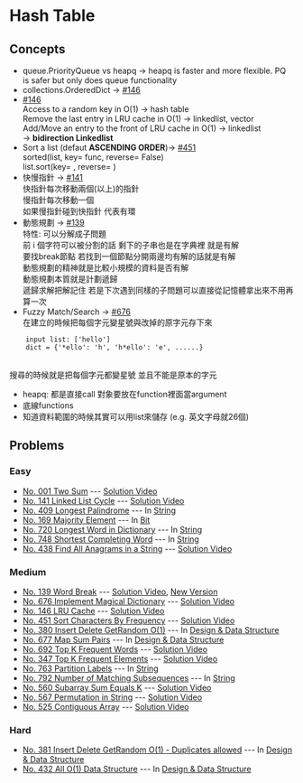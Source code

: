 # Hash Table

## Concepts
* queue.PriorityQueue vs heapq -> heapq is faster and more flexible. PQ is safer but only does queue functionality
* collections.OrderedDict -> [#146](./146_LRUcache.py)
* [#146](./146_LRUcache.py)</br>
    Access to a random key in O(1) -> hash table</br>
    Remove the last entry in LRU cache in O(1) -> linkedlist, vector</br>
    Add/Move an entry to the front of LRU cache in O(1) -> linkedlist</br>
        -> **bidirection Linkedlist**</br>
* Sort a list (defaut **ASCENDING ORDER**)-> [#451](./451_SortCharByFreq.py)</br>
    sorted(list, key= func, reverse= False)</br>
    list.sort(key= , reverse= ) </br>
* 快慢指針 -> [#141](./141_LinkedListCycle.py)</br>
    快指針每次移動兩個(以上)的指針</br>
    慢指針每次移動一個</br>
    如果慢指針碰到快指針 代表有環</br>
* 動態規劃 -> [#139](./139_WordBreak.py)</br>
    特性: 可以分解成子問題</br>
    前 i 個字符可以被分割的話 剩下的子串也是在字典裡 就是有解</br>
    要找break節點 若找到一個節點分開兩邊均有解的話就是有解</br>
    動態規劃的精神就是比較小規模的資料是否有解</br>
    動態規劃本質就是計劃遞歸</br>
    遞歸求解把解記住 若是下次遇到同樣的子問題可以直接從記憶體拿出來不用再算一次</br>
* Fuzzy Match/Search -> [#676](./676_MagicDictionary.py)</br>
	在建立的時候把每個字元變星號與改掉的原字元存下來
    
```
	input list: ['hello']
	dict = {'*ello': 'h', 'h*ello': 'e', ......}
```
</br>
	搜尋的時候就是把每個字元都變星號 並且不能是原本的字元

* heapq: 都是直接call 對象要放在function裡面當argument
* 底線functions
* 知道資料範圍的時候其實可以用list來儲存 (e.g. 英文字母就26個)
## Problems

### Easy

* [No. 001 Two Sum](./001_TwoSum.py) --- [Solution Video](https://www.youtube.com/watch?v=tNtk_rwbaIk&list=PLLuMmzMTgVK48qe6jxrVW-FHNrm7g5mop&index=30)
* [No. 141 Linked List Cycle](./141_LinkedListCycle.py) --- [Solution Video](https://www.youtube.com/watch?v=bxCb37nLXWM&list=PLLuMmzMTgVK48qe6jxrVW-FHNrm7g5mop&index=29)
* [No. 409 Longest Palindrome](../String/409_LongestPalindrome.py) --- In [String](../String)
* [No. 169 Majority Element](../Bit/169_MajorityElement.py) --- In [Bit](../Bit)
* [No. 720 Longest Word in Dictionary](../String/720_LongestWordInDictionary.py) --- In [String](../String)
* [No. 748 Shortest Completing Word](../String/748_ShortestCompletingWord.py) --- In [String](../String)
* [No. 438 Find All Anagrams in a String](./438_FindAllAnagramsInString.py) --- [Solution Video](https://www.youtube.com/watch?v=bxCb37nLXWM&list=PLLuMmzMTgVK48qe6jxrVW-FHNrm7g5mop&index=7)
### Medium

* [No. 139 Word Break](./139_WordBreak.py) --- [Solution Video](https://www.youtube.com/watch?v=bxCb37nLXWM&list=PLLuMmzMTgVK48qe6jxrVW-FHNrm7g5mop&index=28), [New Version](https://www.youtube.com/watch?v=ptlwluzeC1I&list=PLLuMmzMTgVK48qe6jxrVW-FHNrm7g5mop)
* [No. 676 Implement Magical Dictionary](./676_MagicDictionary.py) --- [Solution Video](https://www.youtube.com/watch?v=wq9XjoKMxek&list=PLLuMmzMTgVK48qe6jxrVW-FHNrm7g5mop&index=27)
* [No. 146 LRU Cache](./146_LRUcache.py) --- [Solution Video](https://www.youtube.com/watch?v=q1Njd3NWvlY&list=PLLuMmzMTgVK48qe6jxrVW-FHNrm7g5mop&index=26)
* [No. 451 Sort Characters By Frequency](./451_SortCharByFreq.py) --- [Solution Video](https://www.youtube.com/watch?v=qdpBD0LFgN0&list=PLLuMmzMTgVK48qe6jxrVW-FHNrm7g5mop&index=25)
* [No. 380 Insert Delete GetRandom O(1)](../Design_DataStructure/380_InsDelGetRdm.py) --- In [Design & Data Structure](../Design_DataStructure)
* [No. 677 Map Sum Pairs](../Design_DataStructure/677_MapSumPairs.py) --- In [Design & Data Structure](../Design_DataStructure)
* [No. 692 Top K Frequent Words](./692_TopKFreqWords.py) --- [Solution Video](https://www.youtube.com/watch?v=POERw4yDVBw&list=PLLuMmzMTgVK48qe6jxrVW-FHNrm7g5mop&index=19)
* [No. 347 Top K Frequent Elements](./347_TopKFreqElements.py) --- [Solution Video](https://www.youtube.com/watch?v=POERw4yDVBw&list=PLLuMmzMTgVK48qe6jxrVW-FHNrm7g5mop&index=18)
* [No. 763 Partition Labels](../String/763_PartitionLabels.py) --- In [String](../String)
* [No. 792 Number of Matching Subsequences](../String/792_NumberOfMatchingSubsequences.py) --- In [String](../String)
* [No. 560 Subarray Sum Equals K](./560_SubarraySumEqualsK.py) --- [Solution Video](https://www.youtube.com/watch?v=POERw4yDVBw&list=PLLuMmzMTgVK48qe6jxrVW-FHNrm7g5mop&index=9)
* [No. 567 Permutation in String](./567_PermutationInString.py) --- [Solution Video](https://www.youtube.com/watch?v=bxCb37nLXWM&list=PLLuMmzMTgVK48qe6jxrVW-FHNrm7g5mop&index=6)
* [No. 525 Contiguous Array](./525_ContiguousArray.py) --- [Solution Video](https://www.youtube.com/watch?v=bxCb37nLXWM&list=PLLuMmzMTgVK48qe6jxrVW-FHNrm7g5mop&index=5)

### Hard

* [No. 381 Insert Delete GetRandom O(1) - Duplicates allowed](../Design_DataStructure/381_InsDelGetRdm_Dup.py) --- In [Design & Data Structure](../Design_DataStructure)
* [No. 432 All O(1) Data Structure](../Design_DataStructure/432_AllOneDS.py) --- In [Design & Data Structure](../Design_DataStructure)